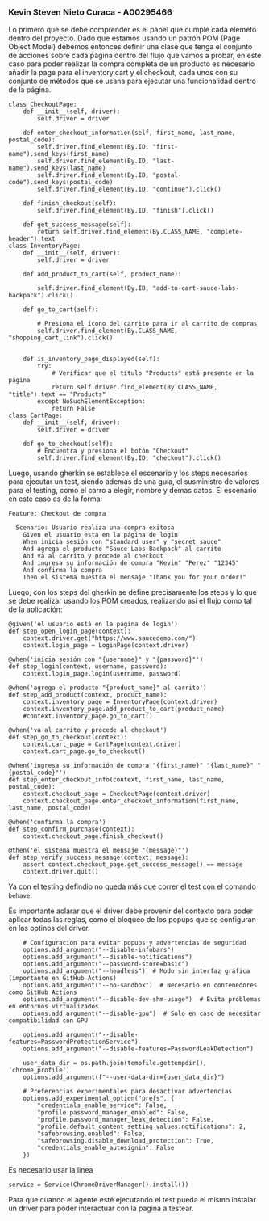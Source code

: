 ### Kevin Steven Nieto Curaca - A00295466

Lo primero que se debe comprender es el papel que cumple cada elemeto dentro del proyecto.  Dado que estamos usando un patrón POM (Page Object Model) debemos entonces definir una clase que tenga el conjunto de acciones sobre cada página dentro del flujo que vamos a probar, en este caso para poder realizar la compra completa de un producto es necesario añadir la page para el inventory,cart y el checkout, cada unos con su conjunto de métodos que se usana para ejecutar una funcionalidad dentro de la página.

```
class CheckoutPage:
    def __init__(self, driver):
        self.driver = driver

    def enter_checkout_information(self, first_name, last_name, postal_code):
        self.driver.find_element(By.ID, "first-name").send_keys(first_name)
        self.driver.find_element(By.ID, "last-name").send_keys(last_name)
        self.driver.find_element(By.ID, "postal-code").send_keys(postal_code)
        self.driver.find_element(By.ID, "continue").click()

    def finish_checkout(self):
        self.driver.find_element(By.ID, "finish").click()

    def get_success_message(self):
        return self.driver.find_element(By.CLASS_NAME, "complete-header").text
class InventoryPage:
    def __init__(self, driver):
        self.driver = driver

    def add_product_to_cart(self, product_name):
        
        self.driver.find_element(By.ID, "add-to-cart-sauce-labs-backpack").click()
    
    def go_to_cart(self):
        
        # Presiona el ícono del carrito para ir al carrito de compras
        self.driver.find_element(By.CLASS_NAME, "shopping_cart_link").click()

         
    def is_inventory_page_displayed(self):
        try:
            # Verificar que el título "Products" está presente en la página
            return self.driver.find_element(By.CLASS_NAME, "title").text == "Products"
        except NoSuchElementException:
            return False    
class CartPage:
    def __init__(self, driver):
        self.driver = driver

    def go_to_checkout(self):
        # Encuentra y presiona el botón "Checkout"
        self.driver.find_element(By.ID, "checkout").click()
```
Luego, usando gherkin se establece el escenario y los steps necesarios para ejecutar un test,  siendo ademas de una guía, el susministro de valores para el testing, como el carro a elegir, nombre y demas datos. El escenario en este caso es de la forma:

```
Feature: Checkout de compra

  Scenario: Usuario realiza una compra exitosa
    Given el usuario está en la página de login
    When inicia sesión con "standard_user" y "secret_sauce"
    And agrega el producto "Sauce Labs Backpack" al carrito
    And va al carrito y procede al checkout
    And ingresa su información de compra "Kevin" "Perez" "12345"
    And confirma la compra
    Then el sistema muestra el mensaje "Thank you for your order!"
```
Luego, con los steps del gherkin se define precisamente los steps y lo que se debe realizar usando los POM creados, realizando así el flujo como tal de la aplicación:

```
@given('el usuario está en la página de login')
def step_open_login_page(context):
    context.driver.get("https://www.saucedemo.com/")
    context.login_page = LoginPage(context.driver)

@when('inicia sesión con "{username}" y "{password}"')
def step_login(context, username, password):
    context.login_page.login(username, password)

@when('agrega el producto "{product_name}" al carrito')
def step_add_product(context, product_name):
    context.inventory_page = InventoryPage(context.driver)
    context.inventory_page.add_product_to_cart(product_name)
    #context.inventory_page.go_to_cart()

@when('va al carrito y procede al checkout')
def step_go_to_checkout(context):
    context.cart_page = CartPage(context.driver)
    context.cart_page.go_to_checkout()

@when('ingresa su información de compra "{first_name}" "{last_name}" "{postal_code}"')
def step_enter_checkout_info(context, first_name, last_name, postal_code):
    context.checkout_page = CheckoutPage(context.driver)
    context.checkout_page.enter_checkout_information(first_name, last_name, postal_code)

@when('confirma la compra')
def step_confirm_purchase(context):
    context.checkout_page.finish_checkout()

@then('el sistema muestra el mensaje "{message}"')
def step_verify_success_message(context, message):
    assert context.checkout_page.get_success_message() == message
    context.driver.quit()
```
Ya con el  testing defindio no queda más que correr el test con el comando `behave`. 

Es importante aclarar que el driver debe provenir del contexto para poder aplicar todas las reglas, como el bloqueo de los popups que se configuran en las optinos del driver.

```
    # Configuración para evitar popups y advertencias de seguridad
    options.add_argument("--disable-infobars")
    options.add_argument("--disable-notifications")
    options.add_argument("--password-store=basic")
    options.add_argument("--headless")  # Modo sin interfaz gráfica (importante en GitHub Actions)
    options.add_argument("--no-sandbox")  # Necesario en contenedores como GitHub Actions
    options.add_argument("--disable-dev-shm-usage")  # Evita problemas en entornos virtualizados
    options.add_argument("--disable-gpu")  # Solo en caso de necesitar compatibilidad con GPU

    options.add_argument("--disable-features=PasswordProtectionService")
    options.add_argument("--disable-features=PasswordLeakDetection")
    
    user_data_dir = os.path.join(tempfile.gettempdir(), 'chrome_profile')
    options.add_argument(f"--user-data-dir={user_data_dir}")

    # Preferencias experimentales para desactivar advertencias
    options.add_experimental_option("prefs", {
        "credentials_enable_service": False,
        "profile.password_manager_enabled": False,
        "profile.password_manager_leak_detection": False,
        "profile.default_content_setting_values.notifications": 2,
        "safebrowsing.enabled": False,
        "safebrowsing.disable_download_protection": True,
        "credentials_enable_autosignin": False
    })
```
Es necesario usar la linea
```
service = Service(ChromeDriverManager().install())  

```
Para que cuando el agente esté ejecutando el test pueda el mismo instalar un driver para poder interactuar con la pagina a testear.
